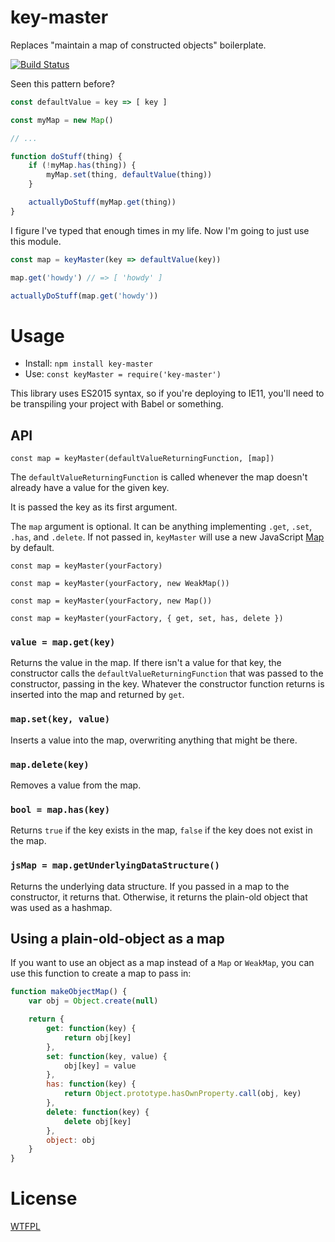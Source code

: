 # key-master

Replaces "maintain a map of constructed objects" boilerplate.

[![Build Status](https://travis-ci.org/TehShrike/key-master.svg)](https://travis-ci.org/TehShrike/key-master)

Seen this pattern before?

<!-- js
var keyMaster = require('./')
function actuallyDoStuff() {

}
-->

```js
const defaultValue = key => [ key ]

const myMap = new Map()

// ...

function doStuff(thing) {
	if (!myMap.has(thing)) {
		myMap.set(thing, defaultValue(thing))
	}

	actuallyDoStuff(myMap.get(thing))
}
```

I figure I've typed that enough times in my life.  Now I'm going to just use this module.

```js
const map = keyMaster(key => defaultValue(key))

map.get('howdy') // => [ 'howdy' ]

actuallyDoStuff(map.get('howdy'))
```

# Usage

- Install: `npm install key-master`
- Use: `const keyMaster = require('key-master')`

This library uses ES2015 syntax, so if you're deploying to IE11, you'll need to be transpiling your project with Babel or something.

## API

`const map = keyMaster(defaultValueReturningFunction, [map])`

The `defaultValueReturningFunction` is called whenever the map doesn't already have a value for the given key.

It is passed the key as its first argument.

The `map` argument is optional. It can be anything implementing `.get`, `.set`, `.has`, and `.delete`. If not passed in, `keyMaster` will use a new JavaScript [Map](https://developer.mozilla.org/en-US/docs/Web/JavaScript/Reference/Global_Objects/Map) by default.

`const map = keyMaster(yourFactory)`

`const map = keyMaster(yourFactory, new WeakMap())`

`const map = keyMaster(yourFactory, new Map())`

`const map = keyMaster(yourFactory, { get, set, has, delete })`

### `value = map.get(key)`

Returns the value in the map.  If there isn't a value for that key, the constructor calls the `defaultValueReturningFunction` that was passed to the constructor, passing in the key.  Whatever the constructor function returns is inserted into the map and returned by `get`.

### `map.set(key, value)`

Inserts a value into the map, overwriting anything that might be there.

### `map.delete(key)`

Removes a value from the map.

### `bool = map.has(key)`

Returns `true` if the key exists in the map, `false` if the key does not exist in the map.

### `jsMap = map.getUnderlyingDataStructure()`

Returns the underlying data structure.  If you passed in a map to the constructor, it returns that.  Otherwise, it returns the plain-old object that was used as a hashmap.

## Using a plain-old-object as a map

If you want to use an object as a map instead of a `Map` or `WeakMap`, you can use this function to create a map to pass in:

```js
function makeObjectMap() {
	var obj = Object.create(null)

	return {
		get: function(key) {
			return obj[key]
		},
		set: function(key, value) {
			obj[key] = value
		},
		has: function(key) {
			return Object.prototype.hasOwnProperty.call(obj, key)
		},
		delete: function(key) {
			delete obj[key]
		},
		object: obj
	}
}
```

# License

[WTFPL](http://wtfpl2.com)
